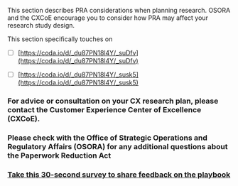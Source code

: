 This section describes PRA considerations when planning research. OSORA and the CXCoE encourage you to consider how PRA may affect your research study design. 

This section specifically touches on

- [ ] [https://coda.io/d/_du87PN18l4Y/_suDfv](https://coda.io/d/_du87PN18l4Y/_suDfv) 
- [ ] [https://coda.io/d/_du87PN18l4Y/_susk5](https://coda.io/d/_du87PN18l4Y/_susk5) 



### For advice or consultation on your CX research plan,  please contact the Customer Experience Center of Excellence (CXCoE). 



### Please check with the Office of Strategic Operations and Regulatory Affairs (OSORA) for any additional questions about the Paperwork Reduction Act

### [Take this 30-second survey to share feedback on the playbook](https://touchpoints.app.cloud.gov/touchpoints/e23d80bc/submit)

